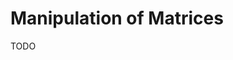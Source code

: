 # Manipulation of Matrices

TODO
<!--
fn addSclMulXmtxRows(srcRow: usize, dstRow: usize, mul: f32, cols: usize, mtx: []f32, ret: []f32) void
fn addSclMulXmtxRowsInl(srcRow: usize, dstRow: usize, mul: f32, cols: usize, mtx: []f32) void

fn addSclXmtxRows(srcRow: usize, amt: f32, cols: usize, mtx: []f32, ret: []f32) void
fn addSclXmtxRowsInl(srcRow: usize, amt: f32, cols: usize, mtx: []f32) void

fn altXmtxRows(srcRow: usize, dstRow: usize, cols: usize, mtx: []f32, ret: []f32) void
fn altXmtxRowsInl(srcRow: usize, dstRow: usize, cols: usize, mtx: []f32) void


-->